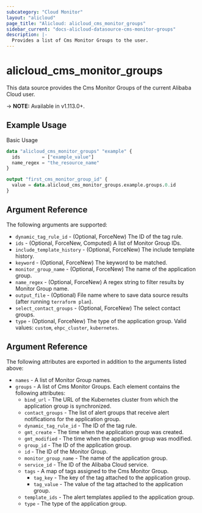 ```yaml
---
subcategory: "Cloud Monitor"
layout: "alicloud"
page_title: "Alicloud: alicloud_cms_monitor_groups"
sidebar_current: "docs-alicloud-datasource-cms-monitor-groups"
description: |-
  Provides a list of Cms Monitor Groups to the user.
---
```


# alicloud\_cms\_monitor\_groups

This data source provides the Cms Monitor Groups of the current Alibaba Cloud user.

-> **NOTE:** Available in v1.113.0+.

## Example Usage

Basic Usage

```terraform
data "alicloud_cms_monitor_groups" "example" {
  ids        = ["example_value"]
  name_regex = "the_resource_name"
}

output "first_cms_monitor_group_id" {
  value = data.alicloud_cms_monitor_groups.example.groups.0.id
}
```

## Argument Reference

The following arguments are supported:

* `dynamic_tag_rule_id` - (Optional, ForceNew) The ID of the tag rule.
* `ids` - (Optional, ForceNew, Computed)  A list of Monitor Group IDs.
* `include_template_history` - (Optional, ForceNew) The include template history.
* `keyword` - (Optional, ForceNew) The keyword to be matched.
* `monitor_group_name` - (Optional, ForceNew) The name of the application group.
* `name_regex` - (Optional, ForceNew) A regex string to filter results by Monitor Group name.
* `output_file` - (Optional) File name where to save data source results (after running `terraform plan`).
* `select_contact_groups` - (Optional, ForceNew) The select contact groups.
* `type` - (Optional, ForceNew) The type of the application group. Valid values: `custom`, `ehpc_cluster`, `kubernetes`.

## Argument Reference

The following attributes are exported in addition to the arguments listed above:

* `names` - A list of Monitor Group names.
* `groups` - A list of Cms Monitor Groups. Each element contains the following attributes:
	* `bind_url` - The URL of the Kubernetes cluster from which the application group is synchronized.
	* `contact_groups` - The list of  alert groups that receive alert notifications for the application group.
	* `dynamic_tag_rule_id` - The ID of the tag rule.
	* `gmt_create` - The time when the application group was created.
	* `gmt_modified` - The time when the application group was modified.
	* `group_id` - The ID of the application group.
	* `id` - The ID of the Monitor Group.
	* `monitor_group_name` - The name of the application group.
	* `service_id` - The ID of the Alibaba Cloud service.
	* `tags` - A map of tags assigned to the Cms Monitor Group.
		* `tag_key` - The key of the tag attached to the application group.
		* `tag_value` - The value of the tag attached to the application group.
	* `template_ids` - The alert templates applied to the application group.
	* `type` - The type of the application group.